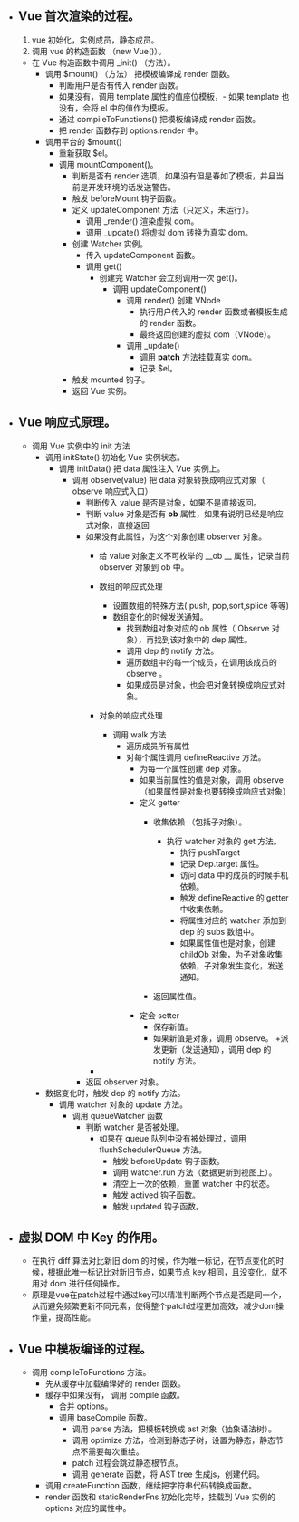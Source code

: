+ ## Vue 首次渲染的过程。
  1. vue 初始化，实例成员，静态成员。
  2. 调用 vue 的构造函数 （new Vue()）。
    - 在 Vue 构造函数中调用 _init() （方法）。
      + 调用 $mount() （方法） 把模板编译成 render 函数。
        - 判断用户是否有传入 render 函数。
        - 如果没有，调用 template 属性的值座位模板，- 如果 template 也没有，会将 el 中的值作为模板。
        - 通过 compileToFunctions() 把模板编译成 render 函数。
        - 把 render 函数存到 options.render 中。
      + 调用平台的 $mount()
        - 重新获取 $el。
        - 调用 mountComponent()。
          + 判断是否有 render 选项，如果没有但是春如了模板，并且当前是开发环境的话发送警告。
          + 触发 beforeMount 钩子函数。
          + 定义 updateComponent 方法（只定义，未运行）。
            - 调用 _render() 渲染虚拟 dom。
            - 调用 _update() 将虚拟 dom 转换为真实 dom。
          + 创建 Watcher 实例。
            - 传入 updateComponent 函数。
            - 调用 get()
              + 创建完 Watcher 会立刻调用一次 get()。
                - 调用 updateComponent()
                  + 调用 render() 创建 VNode
                    - 执行用户传入的 render 函数或者模板生成的 render 函数。
                    - 最终返回创建的虚拟 dom（VNode）。
                  + 调用 _update()
                    - 调用 __patch__ 方法挂载真实 dom。
                    - 记录 $el。
          + 触发 mounted 钩子。
          + 返回 Vue 实例。


+ ## Vue 响应式原理。
  - 调用 Vue 实例中的 init 方法
    + 调用 initState() 初始化 Vue 实例状态。
      - 调用 initData() 把 data 属性注入 Vue 实例上。
        + 调用 observe(value) 把 data 对象转换成响应式对象（ observe 响应式入口）
          - 判断传入 value 是否是对象，如果不是直接返回。
          - 判断 value 对象是否有 __ob__ 属性，如果有说明已经是响应式对象，直接返回
          - 如果没有此属性，为这个对象创建 observer 对象。
            + 给 value 对象定义不可枚举的 __ob __ 属性，记录当前 observer 对象到 ob 中。
            + 数组的响应式处理
              - 设置数组的特殊方法( push, pop,sort,splice 等等)
              - 数组变化的时候发送通知。
                + 找到数组对象对应的 ob 属性（ Observe 对象），再找到该对象中的 dep 属性。
                + 调用 dep 的 notify 方法。
                + 遍历数组中的每一个成员，在调用该成员的 observe 。
                + 如果成员是对象，也会把对象转换成响应式对象。
            + 对象的响应式处理
              - 调用 walk 方法
                + 遍历成员所有属性
                + 对每个属性调用 defineReactive 方法。
                  - 为每一个属性创建 dep 对象。
                  - 如果当前属性的值是对象，调用 observe （如果属性是对象也要转换成响应式对象）
                  - 定义 getter
                    + 收集依赖 （包括子对象）。
                      - 执行 watcher 对象的 get 方法。
                        + 执行 pushTarget 
                        + 记录 Dep.target 属性。
                        + 访问 data 中的成员的时候手机依赖。
                        + 触发 defineReactive 的 getter 中收集依赖。
                        + 将属性对应的 watcher 添加到 dep 的 subs 数组中。
                        + 如果属性值也是对象，创建 childOb 对象，为子对象收集依赖，子对象发生变化，发送通知。


                    + 返回属性值。
                  - 定会 setter
                    + 保存新值。
                    + 如果新值是对象，调用 observe。
                    +派发更新（发送通知），调用 dep 的 notify 方法。
          
            + 
          - 返回 observer 对象。
    + 数据变化时，触发 dep 的 notify 方法。
      - 调用 watcher 对象的 update 方法。
        + 调用 queueWatcher 函数
          - 判断 watcher 是否被处理。
            + 如果在 queue 队列中没有被处理过，调用 flushSchedulerQueue 方法。
              - 触发 beforeUpdate 钩子函数。
              - 调用 watcher.run 方法（数据更新到视图上）。
              - 清空上一次的依赖，重置 watcher 中的状态。
              - 触发 actived 钩子函数。
              - 触发 updated 钩子函数。
              

+ ## 虚拟 DOM 中 Key 的作用。
  - 在执行 diff 算法对比新旧 dom 的时候，作为唯一标记，在节点变化的时候，根据此唯一标记比对新旧节点，如果节点 key 相同，且没变化，就不用对 dom 进行任何操作。
  - 原理是vue在patch过程中通过key可以精准判断两个节点是否是同一个，从而避免频繁更新不同元素，使得整个patch过程更加高效，减少dom操作量，提高性能。

  
+ ## Vue 中模板编译的过程。
  - 调用 compileToFunctions 方法。
    + 先从缓存中加载编译好的 render 函数。
    + 缓存中如果没有， 调用 compile 函数。
      - 合并 options。
      - 调用 baseCompile 函数。
        + 调用 parse 方法，把模板转换成 ast 对象（抽象语法树）。
        + 调用 optimize 方法，检测到静态子树，设置为静态，静态节点不需要每次重绘。
        + patch 过程会跳过静态根节点。
        + 调用 generate 函数，将 AST tree 生成js，创建代码。
    + 调用 createFunction 函数，继续把字符串代码转换成函数。
    + render 函数和 staticRenderFns 初始化完毕，挂载到 Vue 实例的 options 对应的属性中。
